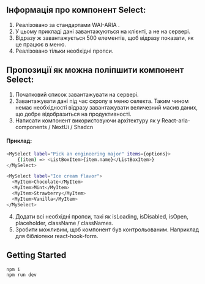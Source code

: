 ## Інформація про компонент Select:

1. Реалізовано за стандартами WAI-ARIA .
2. У цьому прикладі дані завантажуються на клієнті, а не на сервері.
3. Відразу ж завантажується 500 елементів, щоб відразу показати, як це працює в меню.
4. Реалізовано тільки необхідні пропси.

## Пропозиції як можна поліпшити компонент Select:
1. Початковий список завантажувати на сервері.
2. Завантажувати дані під час скролу в меню селекта. Таким чином немає необхідності відразу завантажувати величезний масив даних, що добре відобразиться на продуктивності.
3. Написати компонент використовуючи архітектуру як у React-aria-components / NextUi / Shadcn
#### Приклад:
```bash
<MySelect label="Pick an engineering major" items={options}>
    {(item) => <ListBoxItem>{item.name}</ListBoxItem>}
</MySelect>

<MySelect label="Ice cream flavor">
  <MyItem>Chocolate</MyItem>
  <MyItem>Mint</MyItem>
  <MyItem>Strawberry</MyItem>
  <MyItem>Vanilla</MyItem>
</MySelect>
```
4. Додати всі необхідні пропси, такі як isLoading, isDisabled, isOpen, placeholder, className / classNames.
5. Зробити можливим, щоб компонент був контрольованим. Наприклад для бібліотеки react-hook-form.


## Getting Started
```bash
npm i
npm run dev
```